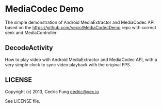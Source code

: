 MediaCodec Demo
===============

The simple demonstration of Android MediaExtractor and MediaCodec API
based on the https://github.com/vecio/MediaCodecDemo repo
with correct seek and MediaController




DecodeActivity
--------------

How to play video with Android MediaExtractor and MediaCodec API, with a very simple clock to sync video playback with the original FPS.


LICENSE
-------

Copyright (c) 2013, Cedric Fung <cedric@vec.io>

See LICENSE file.
